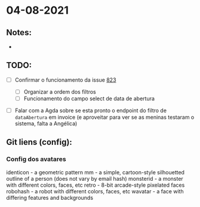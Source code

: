 # 04-08-2021

## Notes:

- 



## TODO:

* [ ] Confirmar o funcionamento da issue [823](http://git.haidar.com.br/engineers/archimedes/issues/823)
  * [ ] Organizar a ordem dos filtros
  * [ ] Funcionamento do campo select de data de abertura
* [ ] Falar com a Agda sobre se esta pronto o endpoint do filtro de `dataAbertura` em invoice (e aproveitar para ver se as meninas testaram o sistema, falta a Angélica)





## Git liens (config):

### Config dos avatares 

identicon - a geometric pattern
mm - a simple, cartoon-style silhouetted outline of a person (does not vary by email hash)
monsterid - a monster with different colors, faces, etc
retro - 8-bit arcade-style pixelated faces
robohash - a robot with different colors, faces, etc
wavatar - a face with differing features and backgrounds
